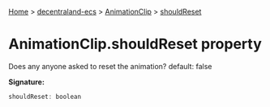 [Home](./index) &gt; [decentraland-ecs](./decentraland-ecs.md) &gt; [AnimationClip](./decentraland-ecs.animationclip.md) &gt; [shouldReset](./decentraland-ecs.animationclip.shouldreset.md)

# AnimationClip.shouldReset property

Does any anyone asked to reset the animation? default: false

**Signature:**
```javascript
shouldReset: boolean
```
